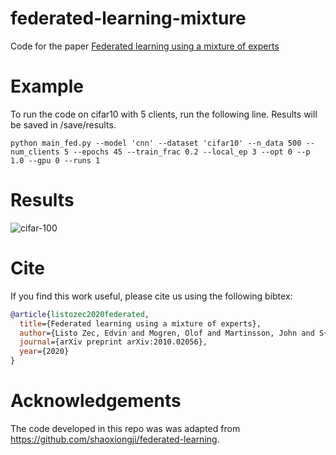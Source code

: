 # federated-learning-mixture
Code for the paper [Federated learning using a mixture of experts](https://arxiv.org/abs/2010.02056)

# Example
To run the code on cifar10 with 5 clients, run the following line. Results will be saved in /save/results.

`python main_fed.py --model 'cnn' --dataset 'cifar10' --n_data 500 --num_clients 5 --epochs 45 --train_frac 0.2 --local_ep 3 --opt 0 --p 1.0 --gpu 0 --runs 1`
# Results
![cifar-100](https://github.com/edvinli/federated-learning-mixture/figures/c_100(1).png)

# Cite
If you find this work useful, please cite us using the following bibtex:
```bibtex
@article{listozec2020federated,
  title={Federated learning using a mixture of experts},
  author={Listo Zec, Edvin and Mogren, Olof and Martinsson, John and S{\"u}tfeld, Leon Ren{\'e} and Gillblad, Daniel},
  journal={arXiv preprint arXiv:2010.02056},
  year={2020}
}

```

# Acknowledgements
The code developed in this repo was was adapted from https://github.com/shaoxiongji/federated-learning.
